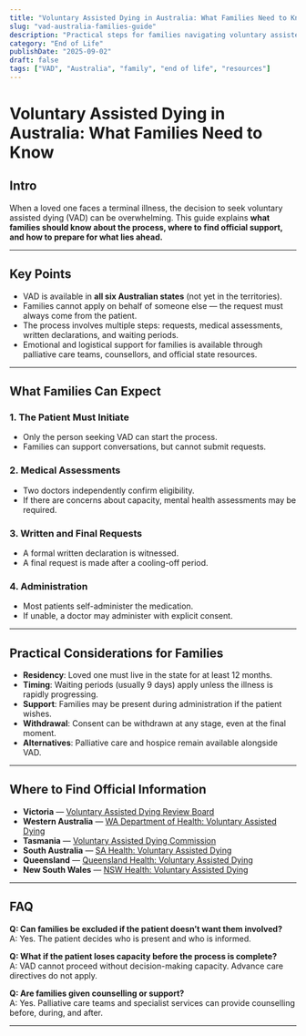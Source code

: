 ```yaml
---
title: "Voluntary Assisted Dying in Australia: What Families Need to Know"
slug: "vad-australia-families-guide"
description: "Practical steps for families navigating voluntary assisted dying in Australia, with links to official state bodies and resources."
category: "End of Life"
publishDate: "2025-09-02"
draft: false
tags: ["VAD", "Australia", "family", "end of life", "resources"]
---
```


# Voluntary Assisted Dying in Australia: What Families Need to Know

## Intro
When a loved one faces a terminal illness, the decision to seek voluntary assisted dying (VAD) can be overwhelming. This guide explains **what families should know about the process, where to find official support, and how to prepare for what lies ahead.**

---

## Key Points
- VAD is available in **all six Australian states** (not yet in the territories).  
- Families cannot apply on behalf of someone else — the request must always come from the patient.  
- The process involves multiple steps: requests, medical assessments, written declarations, and waiting periods.  
- Emotional and logistical support for families is available through palliative care teams, counsellors, and official state resources.  

---

## What Families Can Expect

### 1. The Patient Must Initiate
- Only the person seeking VAD can start the process.  
- Families can support conversations, but cannot submit requests.  

### 2. Medical Assessments
- Two doctors independently confirm eligibility.  
- If there are concerns about capacity, mental health assessments may be required.  

### 3. Written and Final Requests
- A formal written declaration is witnessed.  
- A final request is made after a cooling-off period.  

### 4. Administration
- Most patients self-administer the medication.  
- If unable, a doctor may administer with explicit consent.  

---

## Practical Considerations for Families
- **Residency**: Loved one must live in the state for at least 12 months.  
- **Timing**: Waiting periods (usually 9 days) apply unless the illness is rapidly progressing.  
- **Support**: Families may be present during administration if the patient wishes.  
- **Withdrawal**: Consent can be withdrawn at any stage, even at the final moment.  
- **Alternatives**: Palliative care and hospice remain available alongside VAD.  

---

## Where to Find Official Information

- **Victoria** — [Voluntary Assisted Dying Review Board](https://www.safercare.vic.gov.au/our-work/governance/voluntary-assisted-dying-review-board)  
- **Western Australia** — [WA Department of Health: Voluntary Assisted Dying](https://www.health.wa.gov.au/voluntaryassisteddying)  
- **Tasmania** — [Voluntary Assisted Dying Commission](https://www.health.tas.gov.au/voluntary-assisteddying)  
- **South Australia** — [SA Health: Voluntary Assisted Dying](https://www.sahealth.sa.gov.au/vad)  
- **Queensland** — [Queensland Health: Voluntary Assisted Dying](https://www.health.qld.gov.au/vad)  
- **New South Wales** — [NSW Health: Voluntary Assisted Dying](https://www.health.nsw.gov.au/vad)  

---

## FAQ
**Q: Can families be excluded if the patient doesn’t want them involved?**  
A: Yes. The patient decides who is present and who is informed.  

**Q: What if the patient loses capacity before the process is complete?**  
A: VAD cannot proceed without decision-making capacity. Advance care directives do not apply.  

**Q: Are families given counselling or support?**  
A: Yes. Palliative care teams and specialist services can provide counselling before, during, and after.  

---
